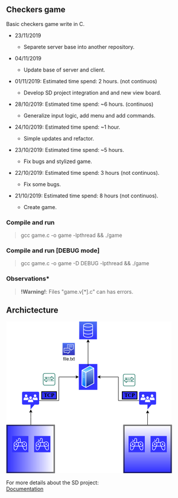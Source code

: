 
## **Checkers game**

Basic checkers game write in C.

- 23/11/2019
  * Separete server base into another repository.

- 04/11/2019 
  * Update base of server and client.

- 01/11/2019: Estimated time spend: 2 hours. (not continuos)
  * Develop SD project integration and and new view board.

- 28/10/2019: Estimated time spend: ~6 hours. (continuos)
  * Generalize input logic, add menu and add commands.

- 24/10/2019: Estimated time spend: ~1 hour.
  * Simple updates and refactor.

- 23/10/2019: Estimated time spend: ~5 hours.
  * Fix bugs and stylized game.

- 22/10/2019: Estimated time spend: 3 hours (not continuos).
  * Fix some bugs.

- 21/10/2019: Estimated time spend: 8 hours (not continuos).
  * Create game.


### **Compile and run**
> gcc game.c -o game -lpthread && ./game

### **Compile and run [DEBUG mode]**
> gcc game.c -o game -D DEBUG -lpthread && ./game

### **Observations***
> **!Warning!**: Files "game.v[*].c" can has errors.  

## Archictecture

![alt text](https://github.com/danielbom/Checkers/blob/master/checkers_arch2.png "Checkers")   

For more details about the SD project:  
[Documentation](https://github.com/danielbom/Checkers/blob/master/server/README.md)  
